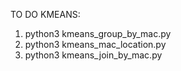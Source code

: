 TO DO KMEANS:
1. python3 kmeans_group_by_mac.py
2. python3 kmeans_mac_location.py
3. python3 kmeans_join_by_mac.py